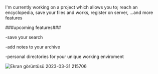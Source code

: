 I'm currently working on a project which allows you to;
reach an encyclopedia,
save your files and works,
register on server,
...and more features


###upcoming features###

-save your search

-add notes to your archive

-personal directories for your unique working enviroment 

![Ekran görüntüsü 2023-03-31 215706](https://user-images.githubusercontent.com/114874389/229206464-a3ff4837-d023-493c-bd42-7f2c08c61366.png)
